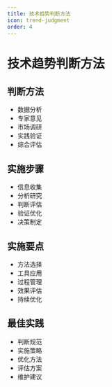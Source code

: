 ```yaml
---
title: 技术趋势判断方法
icon: trend-judgment
order: 4
---
```


# 技术趋势判断方法

## 判断方法
- 数据分析
- 专家意见
- 市场调研
- 实践验证
- 综合评估

## 实施步骤
- 信息收集
- 分析研究
- 判断评估
- 验证优化
- 决策制定

## 实施要点
- 方法选择
- 工具应用
- 过程管理
- 效果评估
- 持续优化

## 最佳实践
- 判断规范
- 实施策略
- 优化方法
- 评估方案
- 维护建议
